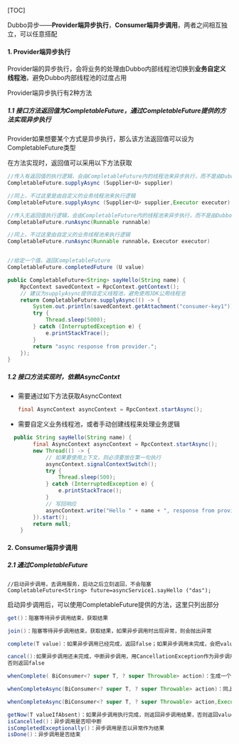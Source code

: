 [TOC]

Dubbo异步——**Provider端异步执行**，**Consumer端异步调用**，两者之间相互独立，可以任意搭配



#### 1. Provider端异步执行

Provider端的异步执行，会将业务的处理由Dubbo内部线程池切换到**业务自定义线程池**，避免Dubbo内部线程池的过度占用

Provider端异步执行有2种方法

##### 1.1 接口方法返回值为CompletableFuture，通过CompletableFuture提供的方法实现异步执行

Provider如果想要某个方式是异步执行，那么该方法返回值可以设为CompletableFuture<T>类型

在方法实现时，返回值可以采用以下方法获取

```java
//传入有返回值的执行逻辑，会由CompletableFuture内的线程池来异步执行，而不是由Dubbo内部线程池来执行，执行完成后，会将执行逻辑的返回值封装进CompletableFuture
CompletableFuture.supplyAsync (Supplier<U> supplier)

//同上，不过这里是由自定义的业务线程池来执行逻辑
CompletableFuture.supplyAsync (Supplier<U> supplier,Executor executor)

//传入无返回值执行逻辑，会由CompletableFuture内的线程池来异步执行，而不是由Dubbo内部线程池来执行，适用于不需要返回值的异步执行
CompletableFuture.runAsync(Runnable runnable)

//同上，不过这里由自定义的业务线程池来执行逻辑
CompletableFuture.runAsync(Runnable runnable，Executor executor)


//给定一个值，返回CompletableFuture
CompletableFuture.completedFuture (U value)

```

```java
public CompletableFuture<String> sayHello(String name) {
    RpcContext savedContext = RpcContext.getContext();
    // 建议为supplyAsync提供自定义线程池，避免使用JDK公用线程池
    return CompletableFuture.supplyAsync(() -> {
        System.out.println(savedContext.getAttachment("consumer-key1"));
        try {
            Thread.sleep(5000);
        } catch (InterruptedException e) {
            e.printStackTrace();
        }
        return "async response from provider.";
    });
}
```



##### 1.2 接口方法实现时，依赖AsyncContxt

* 需要通过如下方法获取AsyncContext

  ```java
  final AsyncContext asyncContext = RpcContext.startAsync();
  ```

* 需要自定义业务线程池，或者手动创建线程来处理业务逻辑

```java
  public String sayHello(String name) {
        final AsyncContext asyncContext = RpcContext.startAsync();
        new Thread(() -> {
            // 如果要使用上下文，则必须要放在第一句执行
            asyncContext.signalContextSwitch();
            try {
                Thread.sleep(500);
            } catch (InterruptedException e) {
                e.printStackTrace();
            }
            // 写回响应
            asyncContext.write("Hello " + name + ", response from provider.");
        }).start();
        return null;
    }
```



#### 2. Consumer端异步调用

##### 2.1 通过CompletableFuture

```
//启动异步调用，去调用服务，启动之后立刻返回，不会阻塞
CompletableFuture<String> future=asyncService1.sayHello ("das");
```

启动异步调用后，可以使用CompletableFuture提供的方法，这里只列出部分

```java
get()：阻塞等待异步调用结束，获取结果

join()：阻塞等待异步调用结束，获取结果，如果异步调用时出现异常，则会抛出异常

complete(T value)：如果异步调用已经完成，返回false；如果异步调用未完成，会把value设置为异步调用的返回值，如果再调用get()，获得的就是value，然后返回true

cancel():如果异步调用还未完成，中断异步调用，用CancellationException作为异步调用的结果，返回true
否则返回false

whenComplete( BiConsumer<? super T, ? super Throwable> action)：生成一个CompletionStage对象，当异步调用执行完毕时，会将异步调用执行结果(如果没有就为null)，和异常(如果没有就为null)传递给action，然后执行action的逻辑

whenCompleteAsync(BiConsumer<? super T, ? super Throwable> action)：同上，不同的是，action交由CompletableFuture的线程池执行

whenCompleteAsync(BiConsumer<? super T, ? super Throwable> action,Executor executor)同上，不同的是由自定义线程池执行action逻辑

getNow(T valueIfAbsent)：如果异步调用执行完成，则返回异步调用结果，否则返回valueIfAbsent
isCancelled()：异步调用是否呗中断
isCompletedExceptionally()：异步调用是否以异常作为结果
isDone()：异步调用是否结束
```

